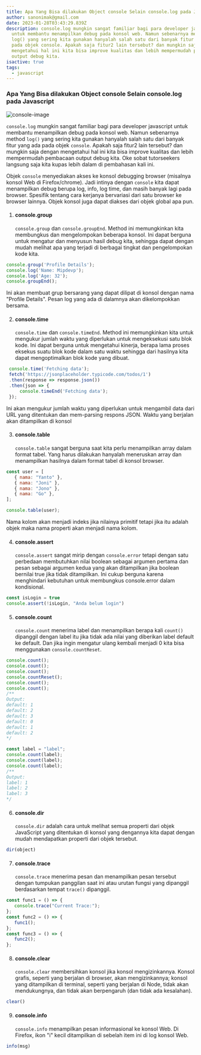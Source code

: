 ```yaml
---
title: Apa Yang Bisa dilakukan Object console Selain console.log pada Javascript
author: sanonimak@gmail.com
date: 2023-01-28T03:43:29.839Z
description: console.log mungkin sangat familiar bagi para developer javascript
  untuk membantu menampilkan debug pada konsol web. Namun sebenarnya method
  log() yang sering kita gunakan hanyalah salah satu dari banyak fitur yang ada
  pada objek console. Apakah saja fitur2 lain tersebut? dan mungkin saja dengan
  mengetahui hal ini kita bisa improve kualitas dan lebih mempermudah pembacaan
  output debug kita.
isactive: true
tags:
  - javascript
---
```

### Apa Yang Bisa dilakukan Object console Selain console.log pada Javascript

![console-image](https://images.unsplash.com/photo-1607799279861-4dd421887fb3?crop=entropy&cs=tinysrgb&fit=max&fm=jpg&ixid=MnwxfDB8MXxyYW5kb218MHx8fHx8fHx8MTYzMDI4NDAxMg&ixlib=rb-1.2.1&q=80&utm_campaign=api-credit&utm_medium=referral&utm_source=unsplash_source&w=1080 "console-image")

`console.log` mungkin sangat familiar bagi para developer javascript untuk membantu menampilkan debug pada konsol web. Namun sebenarnya method `log()` yang sering kita gunakan hanyalah salah satu dari banyak fitur yang ada pada objek `console`. Apakah saja fitur2 lain tersebut? dan mungkin saja dengan mengetahui hal ini kita bisa improve kualitas dan lebih mempermudah pembacaan output debug kita. Oke  sobat tutorseekers langsung saja kita kupas lebih dalam di pembahasan kali ini.

Objek `console` menyediakan akses ke konsol debugging browser (misalnya konsol Web di Firefox/chrome). Jadi intinya dengan `console` kita dapat menampilkan debug berupa log, info, log time, dan masih banyak lagi pada browser. Spesifik tentang cara kerjanya bervariasi dari satu browser ke browser lainnya. Objek konsol juga dapat diakses dari objek global apa pun.

1. #### console.group

   `console.group` dan `console.groupEnd`. Method ini memungkinkan kita membungkus dan mengelompokan beberapa konsol. Ini dapat berguna untuk mengatur dan menyusun hasil debug kita, sehingga dapat dengan mudah melihat apa yang terjadi di berbagai tingkat dan pengelompokan kode kita.

```javascript
console.group('Profile Details');
console.log('Name: Mipdevp');
console.log('Age: 32');
console.groupEnd();
```

Ini akan membuat grup bersarang yang dapat dilipat di konsol dengan nama "Profile Details". Pesan log yang ada di dalamnya akan dikelompokkan bersama.

2. #### console.time

   `console.time` dan `console.timeEnd`. Method ini memungkinkan kita untuk mengukur jumlah waktu yang diperlukan untuk mengeksekusi satu blok kode. Ini dapat berguna untuk mengetahui kinerja, berapa lama proses eksekus suatu blok kode dalam satu waktu sehingga dari hasilnya kita dapat mengoptimalkan blok kode yang dibuat.

```javascript
 console.time('Fetching data');
 fetch('https://jsonplaceholder.typicode.com/todos/1')
 .then(response => response.json())
 .then(json => {
     console.timeEnd('Fetching data');
 });
```

   Ini akan mengukur jumlah waktu yang diperlukan untuk mengambil data dari URL yang ditentukan dan mem-parsing respons JSON. Waktu yang berjalan akan ditampilkan di konsol

3. #### console.table

   `console.table` sangat berguna saat kita perlu menampilkan array dalam format tabel. Yang harus dilakukan hanyalah meneruskan array dan menampilkan hasilnya dalam format tabel di konsol browser. 

```javascript
const user = [
   { nama: "Yanto" },
   { nama: "Joni" },
   { nama: "Jono" },
   { nama: "Go" },
];

console.table(user);
```

   Nama kolom akan menjadi indeks jika nilainya primitif tetapi jika itu adalah objek maka nama properti akan menjadi nama kolom.

4. #### console.assert

   `console.assert` sangat mirip dengan `console.error` tetapi dengan satu perbedaan membutuhkan nilai boolean sebagai argumen pertama dan pesan sebagai argumen kedua yang akan ditampilkan jika boolean bernilai true jika tidak ditampilkan. Ini cukup berguna karena menghindari kebutuhan untuk membungkus console.error dalam kondisional.

```javascript
const isLogin = true
console.assert(!isLogin, "Anda belum login")
```

5. #### console.count

   `console.count` menerima label dan menampilkan berapa kali `count()` dipanggil dengan label itu jika tidak ada nilai yang diberikan label default ke default. Dan jika ingin mengatur ulang kembali menjadi 0 kita bisa menggunakan `console.countReset`.

```javascript
console.count();
console.count();
console.count();
console.countReset();
console.count();
console.count();
/**
Output:
default: 1
default: 2
default: 3
default: 0
default: 1
default: 2
*/

const label = "label";
console.count(label);
console.count(label);
console.count(label);
/**
Output:
label: 1
label: 2
label: 3
*/
```

6. #### console.dir

   `console.dir` adalah cara untuk melihat semua properti dari objek JavaScript yang ditentukan di konsol yang dengannya kita dapat dengan mudah mendapatkan properti dari objek tersebut.

```javascript
dir(object)
```

7. #### console.trace

   `console.trace` menerima pesan dan menampilkan pesan tersebut dengan tumpukan panggilan saat ini atau urutan fungsi yang dipanggil berdasarkan tempat `trace()` dipanggil.

```javascript
const func1 = () => {
   console.trace("Current Trace:");
};
const func2 = () => {
   func1();
};
const func3 = () => {
   func2();
};
```

8. #### console.clear

   `console.clear` membersihkan konsol jika konsol mengizinkannya. Konsol grafis, seperti yang berjalan di browser, akan mengizinkannya; konsol yang ditampilkan di terminal, seperti yang berjalan di Node, tidak akan mendukungnya, dan tidak akan berpengaruh (dan tidak ada kesalahan).

```javascript
clear()
```

9. #### console.info

   `console.info` menampilkan pesan informasional ke konsol Web. Di Firefox, ikon "i" kecil ditampilkan di sebelah item ini di log konsol Web.

```javascript
info(msg)
```